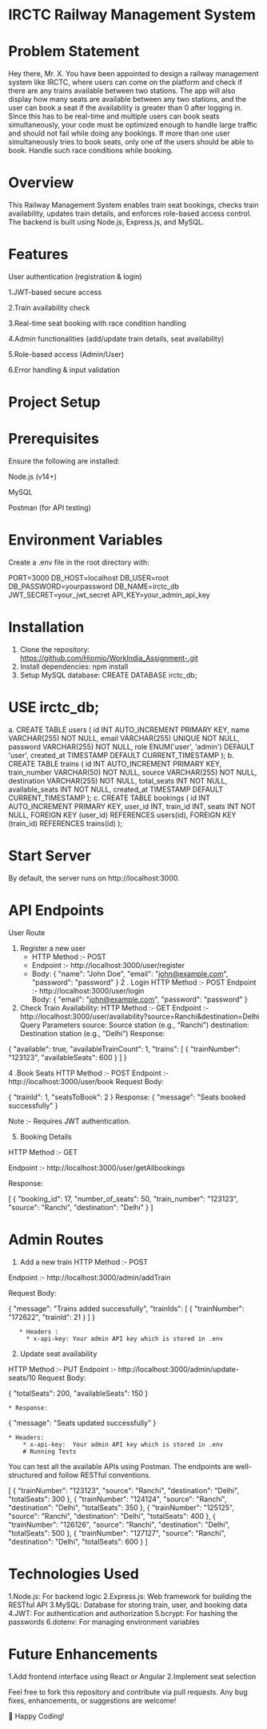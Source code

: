 # IRCTC Railway Management System

# Problem Statement

Hey there, Mr. X. You have been appointed to design a railway management system like IRCTC, where users can come on the platform and check if there are any trains available between two stations. The app will also display how many seats are available between any two stations, and the user can book a seat if the availability is greater than 0 after logging in. Since this has to be real-time and multiple users can book seats simultaneously, your code must be optimized enough to handle large traffic and should not fail while doing any bookings. If more than one user simultaneously tries to book seats, only one of the users should be able to book. Handle such race conditions while booking.

# Overview

This Railway Management System enables train seat bookings, checks train availability, updates train details, and enforces role-based access control. The backend is built using Node.js, Express.js, and MySQL.

# Features

User authentication (registration & login)

1.JWT-based secure access

2.Train availability check

3.Real-time seat booking with race condition handling

4.Admin functionalities (add/update train details, seat availability)

5.Role-based access (Admin/User)

6.Error handling & input validation

# Project Setup

# Prerequisites

Ensure the following are installed:

Node.js (v14+)

MySQL

Postman (for API testing)

# Environment Variables

Create a .env file in the root directory with:

PORT=3000
DB_HOST=localhost
DB_USER=root
DB_PASSWORD=yourpassword
DB_NAME=irctc_db
JWT_SECRET=your_jwt_secret
API_KEY=your_admin_api_key

# Installation

1. Clone the repository: https://github.com/Hiomio/WorkIndia_Assignment-.git
2. Install dependencies: npm install
3. Setup MySQL database:
   CREATE DATABASE irctc_db;
# USE irctc_db;
a. CREATE TABLE users (
    id INT AUTO_INCREMENT PRIMARY KEY,
    name VARCHAR(255) NOT NULL,
    email VARCHAR(255) UNIQUE NOT NULL,
    password VARCHAR(255) NOT NULL,
    role ENUM('user', 'admin') DEFAULT 'user',
    created_at TIMESTAMP DEFAULT CURRENT_TIMESTAMP
);
b. CREATE TABLE trains (
    id INT AUTO_INCREMENT PRIMARY KEY,
    train_number VARCHAR(50) NOT NULL,
    source VARCHAR(255) NOT NULL,
    destination VARCHAR(255) NOT NULL,
    total_seats INT NOT NULL,
    available_seats INT NOT NULL,
    created_at TIMESTAMP DEFAULT CURRENT_TIMESTAMP
);
c. CREATE TABLE bookings (
    id INT AUTO_INCREMENT PRIMARY KEY,
    user_id INT,
    train_id INT,
    seats INT NOT NULL,
    FOREIGN KEY (user_id) REFERENCES users(id),
    FOREIGN KEY (train_id) REFERENCES trains(id) );

  # Start Server 
  By default, the server runs on http://localhost:3000.


# API Endpoints 
User Route
1. Register a new user
   * HTTP Method :- POST
   * Endpoint :- http://localhost:3000/user/register
   * Body:
            {
  "name": "John Doe",
  "email": "john@example.com",
  "password": "password"
      }
2 . Login
HTTP Method :- POST
Endpoint :- http://localhost:3000/user/login  
Body:
    {
  "email": "john@example.com",
  "password": "password"
    }
3. Check Train Availability:
    HTTP Method :- GET
Endpoint :- http://localhost:3000/user/availability?source=Ranchi&destination=Delhi
Query Parameters
source: Source station (e.g., "Ranchi")
destination: Destination station (e.g., "Delhi")
Response:

{
  "available": true,
  "availableTrainCount": 1,
  "trains": [
    {
      "trainNumber": "123123",
      "availableSeats": 600
    }
  ]
}

4 .Book Seats
HTTP Method :- POST
Endpoint :- http://localhost:3000/user/book
Request Body:

  {
  "trainId": 1,
  "seatsToBook": 2
}
Response:
{
  "message": "Seats booked successfully"
}

Note :- Requires JWT authentication.

5. Booking Details

HTTP Method :- GET

Endpoint :- http://localhost:3000/user/getAllbookings

Response:

[
    {
        "booking_id": 17,
        "number_of_seats": 50,
        "train_number": "123123",
        "source": "Ranchi",
        "destination": "Delhi"
    }
]

# Admin Routes
1. Add a new train
   HTTP Method :- POST

Endpoint :- http://localhost:3000/admin/addTrain

Request Body:

{
    "message": "Trains added successfully",
    "trainIds": [
        {
            "trainNumber": "172622",
            "trainId": 21
        }
    ]
  }

       * Headers :
         * x-api-key: Your admin API key which is stored in .env
2. Update seat availability

HTTP Method :- PUT
Endpoint :- http://localhost:3000/admin/update-seats/10
Request Body:

 {
  "totalSeats": 200,
  "availableSeats": 150
 }

    * Response:
  {
  "message": "Seats updated successfully"
}

    * Headers:
        * x-api-key:  Your admin API key which is stored in .env 
        # Running Tests
You can test all the available APIs using Postman. The endpoints are well-structured and follow RESTful conventions.

[
  {
    "trainNumber": "123123",
    "source": "Ranchi",
    "destination": "Delhi",
    "totalSeats": 300
  },
  {
    "trainNumber": "124124",
    "source": "Ranchi",
    "destination": "Delhi",
    "totalSeats": 350
  },
  {
    "trainNumber": "125125",
    "source": "Ranchi",
    "destination": "Delhi",
    "totalSeats": 400
  },
  {
    "trainNumber": "126126",
    "source": "Ranchi",
    "destination": "Delhi",
    "totalSeats": 500
  },
  {
    "trainNumber": "127127",
    "source": "Ranchi",
    "destination": "Delhi",
    "totalSeats": 600
  }
]

# Technologies Used
1.Node.js: For backend logic
2.Express.js: Web framework for building the RESTful API
3.MySQL: Database for storing train, user, and booking data
4.JWT: For authentication and authorization
5.bcrypt: For hashing the passwords
6.dotenv: For managing environment variables

# Future Enhancements
1.Add frontend interface using React or Angular
2.Implement seat selection

Feel free to fork this repository and contribute via pull requests. Any bug fixes, enhancements, or suggestions are welcome!

🚀 Happy Coding!















